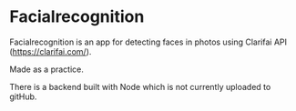 # Facialrecognition

Facialrecognition is an app for detecting faces in photos using Clarifai API (https://clarifai.com/).

Made as a practice. 

There is a backend built with Node which is not currently uploaded to gitHub.
